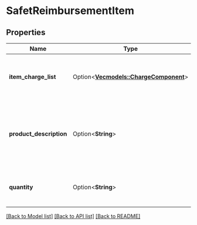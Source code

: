 # SafetReimbursementItem

## Properties

Name | Type | Description | Notes
------------ | ------------- | ------------- | -------------
**item_charge_list** | Option<[**Vec<models::ChargeComponent>**](ChargeComponent.md)> | A list of charge information on the seller's account. | [optional]
**product_description** | Option<**String**> | The description of the item as shown on the product detail page on the retail website. | [optional]
**quantity** | Option<**String**> | The number of units of the item being reimbursed. | [optional]

[[Back to Model list]](../README.md#documentation-for-models) [[Back to API list]](../README.md#documentation-for-api-endpoints) [[Back to README]](../README.md)


